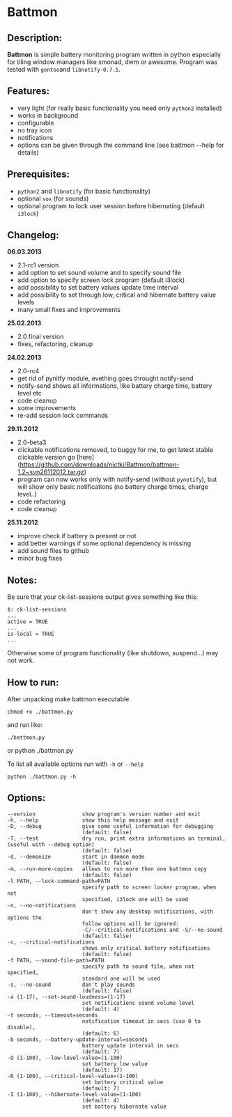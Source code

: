 # Battmon

## Description:
**Battmon** is simple battery monitoring program written in python especially for tiling window managers like xmonad, dwm or awesome.
Program was tested with `gentoo`and `libnotify-0.7.5`.

## Features:
* very light (for really basic functionality you need only `python2` installed)
* works in background
* configurable
* no tray icon
* notifications
* options can be given through the command line (see battmon --help for details)

## Prerequisites:
* `python2` and `libnotify` (for basic functionality)
* optional `sox` (for sounds)
* optional program to lock user session before hibernating (default `i3lock`)

## Changelog:
**06.03.2013**
* 2.1-rc1 version
* add option to set sound volume and to specify sound file
* add option to specify screen lock program (default i3lock)
* add possibility to set battery values update time interval
* add possibility to set through low, critical and hibernate battery value levels
* many small fixes and improvements

**25.02.2013**
* 2.0 final version
* fixes, refactoring, cleanup

**24.02.2013**
* 2.0-rc4
* get rid of pynitfy module, evething goes throught notify-send
* notify-send shows all informations, like battery charge time, battery level etc
* code cleanup
* some improvements
* re-add session lock commands

**29.11.2012**
* 2.0-beta3
* clickable notifications removed, to buggy for me, to get latest stable clickable version go [here] (https://github.com/downloads/nictki/Battmon/battmon-1.2~svn26112012.tar.gz)
* program can now works only with notify-send (without `pynotify`), but will show only basic notifications (no battery charge times, charge level..)
* code refactoring
* code cleanup

**25.11.2012**
* improve check if battery is present or not
* add better warnings if some optional dependency is missing
* add sound files to github
* minor bug fixes

## Notes:
Be sure that your ck-list-sessions output gives something like this:
 
	$: ck-list-sessions
   	...
   	active = TRUE
   	...
   	is-local = TRUE
   	...
   	
Otherwise some of program functionality (like shutdown, suspend...) may not work.

## How to run:
After unpacking make battmon executable
	
	chmod +x ./battmon.py

and run like:

	./battmon.py 

or
	python ./battmon.py

To list all available options run with `-h` or `--help`
	
	python ./battmon.py -h

## Options:

    --version               show program's version number and exit
    -h, --help              show this help message and exit
    -D, --debug             give some useful information for debugging
                            (default: false)
    -T, --test              dry run, print extra informations on terminal, (useful with --debug option)
                            (default: false)
    -d, --demonize          start in daemon mode
                            (default: false)
    -m, --run-more-copies   allows to run more then one battmon copy
                            (default: false)
    -l PATH, --lock-command-path=PATH
                            specify path to screen locker program, when not
                            specified, i3lock one will be used
    -n, --no-notifications
                            don't show any desktop notifications, with options the
                            follow options will be ignored:
                            -C/--critical-notifications and -S/--no-sound
                            (default: false)
    -c, --critical-notifications
                            shows only critical battery notifications
                            (default: false)
    -f PATH, --sound-file-path=PATH
                            specify path to sound file, when not specified,
                            standard one will be used
    -s, --no-sound          don't play sounds
                            (default: false)
    -a (1-17), --set-sound-loudness=(1-17)
                            set notifications sound volume level
                            (default: 4)
    -t seconds, --timeout=seconds
                            notification timeout in secs (use 0 to disable),
                            (default: 6)
    -b seconds, --battery-update-interval=seconds
                            battery update interval in secs
                            (default: 7)
    -O (1-100), --low-level-value=(1-100)
                            set battery low value
                            (default: 17)
    -R (1-100), --critical-level-value=(1-100)
                            set battery critical value
                            (default: 7)
    -I (1-100), --hibernate-level-value=(1-100)
                            (default: 4)
                            set battery hibernate value
    